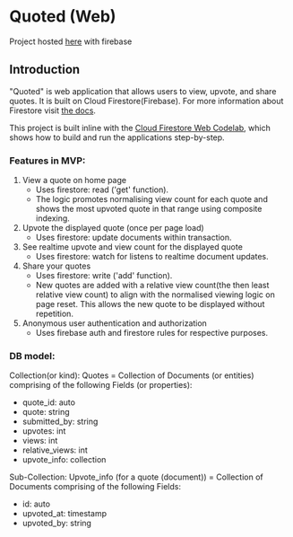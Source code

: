 # Quoted (Web)

Project hosted [here](http://quoted-1b.web.app) with firebase

## Introduction

"Quoted" is web application that allows users to view, upvote, and share quotes. It is built on Cloud Firestore(Firebase).
For more information about Firestore visit [the docs](https://firebase.google.com/docs/firestore).

This project is built inline with the [Cloud Firestore Web Codelab](https://firebase.google.com/codelabs/firestore-web#0), which shows how to build and run the applications step-by-step. 

### Features in MVP:
1. View a quote on home page
    - Uses firestore: read ('get' function).
    - The logic promotes normalising view count for each quote and shows the most upvoted quote in that range using composite indexing. 
2. Upvote the displayed quote (once per page load) 
    - Uses firestore: update documents within transaction.
3. See realtime upvote and view count for the displayed quote
    - Uses firestore: watch for listens to realtime document updates.
4. Share your quotes
    - Uses firestore: write ('add' function).
    - New quotes are added with a relative view count(the then least relative view count) to align with the normalised viewing logic on page reset. This allows the new quote to be displayed without repetition. 
5. Anonymous user authentication and authorization
    - Uses firebase auth and firestore rules for respective purposes.

### DB model:

Collection(or kind): Quotes
= Collection of Documents (or entities) comprising of the following Fields (or properties): 
- quote_id: auto
- quote: string
- submitted_by: string
- upvotes: int
- views: int
- relative_views: int
- upvote_info: collection

Sub-Collection: Upvote_info (for a quote (document))
= Collection of Documents comprising of the following Fields: 
- id: auto
- upvoted_at: timestamp
- upvoted_by: string
